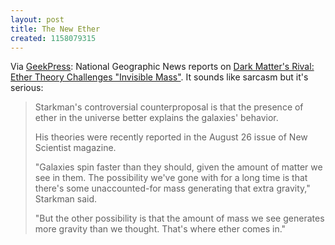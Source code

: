 ```yaml
---
layout: post
title: The New Ether
created: 1158079315
---
```

Via [GeekPress](http://www.geekpress.com/2006/09/what-are-dark-matter-and-dark-energy.html):  National Geographic News reports on [Dark Matter's Rival: Ether Theory Challenges "Invisible Mass"](http://news.nationalgeographic.com/news/2006/09/060908-dark-matter.html).  It sounds like sarcasm but it's serious:

> Starkman's controversial counterproposal is that the presence of ether in the universe better explains the galaxies' behavior.
> 
> His theories were recently reported in the August 26 issue of New Scientist magazine.
> 
> "Galaxies spin faster than they should, given the amount of matter we see in them. The possibility we've gone with for a long time is that there's some unaccounted-for mass generating that extra gravity," Starkman said.
> 
> "But the other possibility is that the amount of mass we see generates more gravity than we thought. That's where ether comes in." 
